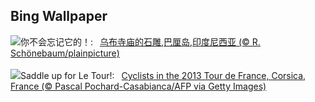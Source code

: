 ## Bing Wallpaper
![](https://www.bing.com/th?id=OHR.UbudBali_ZH-CN4891348277_UHD.jpg&w=1000)你不会忘记它的！:&nbsp;&ensp;[乌布寺庙的石雕,巴厘岛,印度尼西亚 (© R. Schönebaum/plainpicture)](https://www.bing.com/th?id=OHR.UbudBali_ZH-CN4891348277_UHD.jpg)
<br><br/>
![](https://www.bing.com/th?id=OHR.TourCorsica_EN-US3437831281_UHD.jpg&w=1000)Saddle up for Le Tour!:&nbsp;&ensp;[Cyclists in the 2013 Tour de France, Corsica, France (© Pascal Pochard-Casabianca/AFP via Getty Images)](https://www.bing.com/th?id=OHR.TourCorsica_EN-US3437831281_UHD.jpg)
<br><br/>
